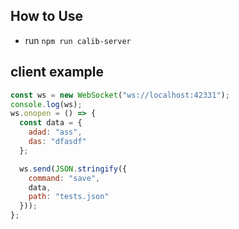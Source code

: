 ## How to Use
- run `npm run calib-server`

## client example
```js
const ws = new WebSocket("ws://localhost:42331");
console.log(ws);
ws.onopen = () => {
  const data = {
    adad: "ass",
    das: "dfasdf"
  };

  ws.send(JSON.stringify({
    command: "save",
    data,
    path: "tests.json"
  }));
};
```
